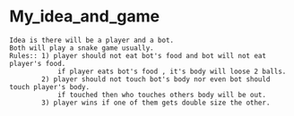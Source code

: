 # My_idea_and_game
    Idea is there will be a player and a bot.
    Both will play a snake game usually.
    Rules:: 1) player should not eat bot's food and bot will not eat player's food.
                if player eats bot's food , it's body will loose 2 balls.
            2) player should not touch bot's body nor even bot should touch player's body.
                if touched then who touches others body will be out.
            3) player wins if one of them gets double size the other.
